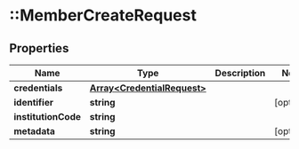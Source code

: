 # ::MemberCreateRequest

## Properties
Name | Type | Description | Notes
------------ | ------------- | ------------- | -------------
**credentials** | [**Array&lt;CredentialRequest&gt;**](CredentialRequest.md) |  | 
**identifier** | **string** |  | [optional] 
**institutionCode** | **string** |  | 
**metadata** | **string** |  | [optional] 


